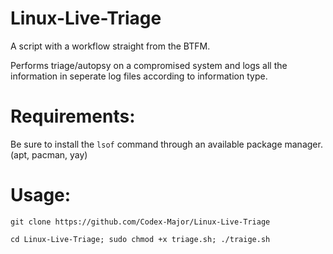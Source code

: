 # Linux-Live-Triage
A script with a workflow straight from the BTFM.

Performs triage/autopsy on a compromised system and logs all the information in seperate log files according to information type.

# Requirements:
  Be sure to install the `lsof` command through an available package manager. (apt, pacman, yay)
# Usage:
  `git clone https://github.com/Codex-Major/Linux-Live-Triage`
  
  `cd Linux-Live-Triage; sudo chmod +x triage.sh; ./traige.sh`

